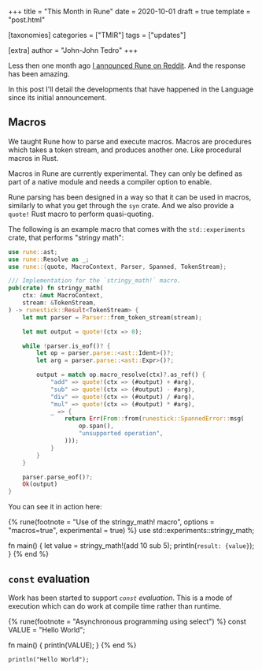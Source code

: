 +++
title = "This Month in Rune"
date = 2020-10-01
draft = true
template = "post.html"

[taxonomies]
categories = ["TMIR"]
tags = ["updates"]

[extra]
author = "John-John Tedro"
+++

Less then one month ago [I announced Rune on
Reddit](https://www.reddit.com/r/rust/comments/in67d3/introducing_rune_a_new_stackbased_dynamic/).
And the response has been amazing.

In this post I'll detail the developments that have happened in the Language
since its initial announcement.

<!-- more -->

## Macros

We taught Rune how to parse and execute macros. Macros are procedures which
takes a token stream, and produces another one. Like procedural macros in Rust.

Macros in Rune are currently experimental. They can only be defined as part of a
native module and needs a compiler option to enable.

Rune parsing has been designed in a way so that it can be used in macros,
similarly to what you get through the `syn` crate. And we also provide a
`quote!` Rust macro to perform quasi-quoting.

The following is an example macro that comes with the `std::experiments` crate,
that performs "stringy math":

```rust
use rune::ast;
use rune::Resolve as _;
use rune::{quote, MacroContext, Parser, Spanned, TokenStream};

/// Implementation for the `stringy_math!` macro.
pub(crate) fn stringy_math(
    ctx: &mut MacroContext,
    stream: &TokenStream,
) -> runestick::Result<TokenStream> {
    let mut parser = Parser::from_token_stream(stream);

    let mut output = quote!(ctx => 0);

    while !parser.is_eof()? {
        let op = parser.parse::<ast::Ident>()?;
        let arg = parser.parse::<ast::Expr>()?;

        output = match op.macro_resolve(ctx)?.as_ref() {
            "add" => quote!(ctx => (#output) + #arg),
            "sub" => quote!(ctx => (#output) - #arg),
            "div" => quote!(ctx => (#output) / #arg),
            "mul" => quote!(ctx => (#output) * #arg),
            _ => {
                return Err(From::from(runestick::SpannedError::msg(
                    op.span(),
                    "unsupported operation",
                )));
            }
        }
    }

    parser.parse_eof()?;
    Ok(output)
}
```

You can see it in action here:

{% rune(footnote = "Use of the stringy_math! macro", options = "macros=true", experimental = true) %}
use std::experiments::stringy_math;

fn main() {
    let value = stringy_math!(add 10 sub 5);
    println(`result: {value}`);
}
{% end %}

## `const` evaluation

Work has been started to support *`const` evaluation*. This is a mode of execution
which can do work at compile time rather than runtime.

{% rune(footnote = "Asynchronous programming using select") %}
const VALUE = "Hello World";

fn main() {
	println(VALUE);
}
{% end %}

```rune
println("Hello World");
```
